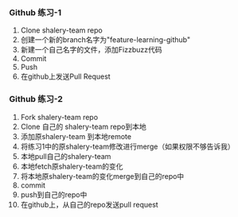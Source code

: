 ### Github 练习-1

1. Clone shalery-team repo
2. 创建一个新的branch名字为"feature-learning-github"
3. 新建一个自己名字的文件，添加Fizzbuzz代码
4. Commit
5. Push
6. 在github上发送Pull Request

### Github 练习-2
1. Fork shalery-team repo
2. Clone 自己的 shalery-team repo到本地
3. 添加原shalery-team 到本地remote
4. 将练习1中的原shalery-team修改进行merge（如果权限不够告诉我）
5. 本地pull自己的shalery-team
6. 本地fetch原shalery-team的变化
7. 将本地原shalery-team的变化merge到自己的repo中
8. commit
9. push到自己的repo中
10. 在github上，从自己的repo发送pull request
